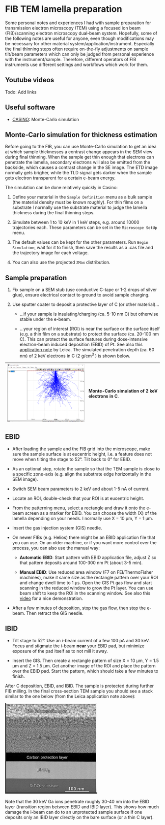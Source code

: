 # FIB TEM lamella preparation

Some personal notes and experiences I had with sample preparation for transmission electron microscopy (TEM) using a focused ion beam (FIB)/scanning electron microscopy dual-beam system. Hopefully, some of the following notes are useful for anyone, even though modifications may be necessary for other material system/application/instrument. Especially the final thinning steps often require on-the-fly adjustments on sample tilt/beam parameters which can only be judged from personal experience with the instrument/sample. Therefore, different operators of FIB instruments use different settings and workflows which work for them.

## Youtube videos

Todo: Add links

## Useful software

* [CASINO]((https://www.gel.usherbrooke.ca/casino/index.html)): Monte-Carlo simulation

## Monte-Carlo simulation for thickness estimation

Before going to the FIB, you can use Monte-Carlo simulation to get an idea at which sample thicknesses a contrast change appears in the SEM view during final thinning. When the sample get thin enough that electrons can penetrate the lamella, secondary electrons will also be emitted from the backside, which causes a contrast change in the SE image. The ETD image normally gets brigher, while the TLD signal gets darker when the sample gets electron transparent for a certain e-beam energy.

The simulation can be done relatively quickly in Casino:

1. Define your material in the `Sample Definition` menu as a bulk sample (the material density must be known roughly). For thin films on a substrate I normally use the substrate material to judge the lamella thickness during the final thinning steps.

2. Simulate between 1 to 10 keV in 1 keV steps, e.g. around 10000 trajectories each. These parameters can be set in the `Microscope SetUp` menu.

3. The default values can be kept for the other parameters. Run `Begin Simulation`, wait for it to finish, then save the results as a .cas file and the trajectory image for each voltage.

4. You can also use the projected `ZMax` distribution.

## Sample preparation

1. Fix sample on a SEM stub (use conductive C-tape or 1-2 drops of silver glue), ensure electrical contact to ground to avoid sample charging.

2. Use sputter coater to deposit a protective layer of C (or other material)...
   
   * ...if your sample is insulating/charging (ca. 5-10 nm C) but otherwise stable under the e-beam.
   
   * ...your region of interest (ROI) is near the surface or the surface itself (e.g. a thin film on a substrate) to protect the surface (ca. 20-100 nm C). This can protect the surface features during dose-intensive electron-beam induced deposition (EBID) of Pt. See also this [application note](https://www.leica-microsystems.com/science-lab/each-atom-counts-protect-your-samples-prior-to-fib-processing/) by Leica. The simulated penetration depth (ca. 60 nm) of 2 keV electrons in C (2 g/cm$^3$ ) is shown below.

| <img title="" src="images/C-2keV-Casino.PNG" alt="" width="416" data-align="center"> | Monte-Carlo simulation of 2 keV electrons in C. |
|:-------------------------------------------------------------------------------------------------------------------------------------------------------:|:----------------------------------------------- |

## EBID

* After loading the sample and the FIB grid into the microscope, make sure the sample surface is at eucentric height, i.e. a feature does not move when tilting the stage to 52°. Tilt back to 0° for EBID.

* As an optional step, rotate the sample so that the TEM sample is close to a specific zone-axis (e.g. align the substrate edge horizontally in the SEM image).

* Switch SEM beam parameters to 2 keV and about 1-5 nA of current.

* Locate an ROI, double-check that your ROI is at eucentric height.

* From the patterning menu, select a rectangle and draw it onto the e-beam screen as a marker for EBID. You can choose the width (X) of the lamella depending on your needs. I normally use X = 10 µm, Y = 1 µm.

* Insert the gas injection system (GIS) needle.

* On newer FIBs (e.g. Helios) there might be an EBID application file that you can use. On an older machine, or if you want more control over the process, you can also use the manual way:
  
  * **Automatic EBID**: Start pattern with EBID application file, adjust Z so that pattern deposits around 100-300 nm Pt (about 3-5 min).
  
  * **Manual EBID**: Use reduced area window (F7 on FEI/ThermoFisher machines), make it same size as the rectangle pattern over your ROI and change dwell time to 1 µs. Open the GIS Pt gas flow and start scanning in the reduced window to grow the Pt layer. You can use beam shift to keep the ROI in the scanning window. See also this [video](https://www.youtube.com/watch?v=rvmF2wPJTbY) for a nice demonstration.

* After a few minutes of deposition, stop the gas flow, then stop the e-beam. Then retract the GIS needle.

## IBID

* Tilt stage to 52°. Use an i-beam current of a few 100 pA and 30 keV. Focus and stigmate the i-beam **near** your EBID pad, but minimize exposure of the pad itself as to not mill it away.

* Insert the GIS. Then create a rectangle pattern of size X = 10 µm, Y = 1.5 µm and Z = 1.5 µm. Get another image of the ROI and place the pattern over the EBID pad. Start the pattern, which should take a few minutes to finish.

After C deposition, EBID, and IBID. The sample is protected during further FIB milling. In the final cross-section TEM sample you should see a stack similar to the one below (from the Leica application note above):

<img title="" src="images/EBID-stack.PNG" alt="" data-align="center" width="300">

Note that the 30 keV Ga ions penetrate roughly 30-40 nm into the EBID layer (transition region between EBID and IBID layer). This shows how much damage the i-beam can do to an unprotected sample surface if one deposits only an IBID layer directly on the bare surface (or a thin C layer).
